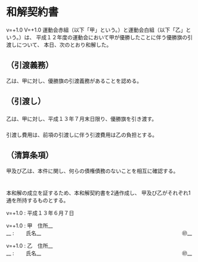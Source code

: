<!--
document_style: k
[Word形式ファイルの作成方法]
python3 makdo-md2docx.py --document-style j wakai.md wakai.docx
-->

# 和解契約書

v=+1.0 V=+1.0
運動会赤組（以下「甲」という。）と運動会白組（以下「乙」という。）は、
平成１２年度の運動会において甲が優勝したことに伴う優勝旗の引渡しについて、
本日、次のとおり和解した。

## （引渡義務）

乙は、甲に対し、優勝旗の引渡義務があることを認める。

## （引渡し）

### 
乙は、甲に対し、平成１３年７月末日限り、優勝旗を引き渡す。

### 
引渡し費用は、前項の引渡しに伴う引渡費用は乙の負担とする。

## （清算条項）

甲及び乙は、本件に関し、何らの債権債務のないことを相互に確認する。

# 

本和解の成立を証するため、本和解契約書を2通作成し、
甲及び乙がそれぞれ1通を所持するものとする。

v=+1.0
: 平成１３年６月７日

v=+1.0
: 甲　住所__　　　　　　　　　　　　　　　　　　　　　　　　　　　　__
: 　　氏名__　　　　　　　　　　　　　　　　　　　　　　　　　　　㊞__

v=+1.0
: 乙　住所__　　　　　　　　　　　　　　　　　　　　　　　　　　　　__
: 　　氏名__　　　　　　　　　　　　　　　　　　　　　　　　　　　㊞__
